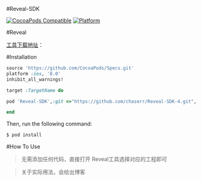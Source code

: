 #Reveal-SDK

[![CocoaPods Compatible](https://img.shields.io/cocoapods/v/AFNetworking.svg)](https://img.shields.io/cocoapods/v/AFNetworking.svg)
[![Platform](https://img.shields.io/cocoapods/p/AFNetworking.svg?style=flat)](http://cocoadocs.org/docsets/AFNetworking)

#Reveal

[工具下载地址](http://download.csdn.net/detail/tx874828503/9831082)：


#Installation
```ruby
source 'https://github.com/CocoaPods/Specs.git'
platform :ios, '8.0'
inhibit_all_warnings!

target :TargetName do

pod 'Reveal-SDK',:git =>"https://github.com/chaserr/Reveal-SDK-4.git", :configurations => ['Debug']

end
```
Then, run the following command:

```bash
$ pod install
```
#How To Use
>无需添加任何代码，直接打开 Reveal工具选择对应的工程即可

>关于实际用法，会给出博客


